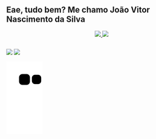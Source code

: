 ## Eae, tudo bem? Me chamo João Vitor Nascimento da Silva 
<div align="center">
  <a href="https://github.com/nascimentocode">
  <img height="180em" src="https://github-readme-stats.vercel.app/api?username=nascimentocode&show_icons=true&theme=dracula&include_all_commits=true&count_private=true"/>
  <img height="180em" src="https://github-readme-stats.vercel.app/api/top-langs/?username=nascimentocode&layout=compact&langs_count=7&theme=dracula"/>
</div>
  
##
  
<div> 
  <a href="https://instagram.com/skt_nascimento" target="_blank"><img src="https://img.shields.io/badge/Instagram-E4405F?style=for-the-badge&logo=instagram&logoColor=white" target="_blank"></a>
  <a href="https://www.linkedin.com/in/joao-vitor-nascimento-da-silva/" target="_blank"><img src="https://img.shields.io/badge/-LinkedIn-%230077B5?style=for-the-badge&logo=linkedin&logoColor=white" target="_blank"></a> 
 
  ![Snake animation](https://github.com/nascimentocode/nascimentocode/blob/output/github-contribution-grid-snake.svg)
 
</div>
